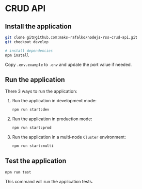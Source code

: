 # CRUD API

## Install the application

```bash
git clone git@github.com:maks-rafalko/nodejs-rss-crud-api.git
git checkout develop

# install dependencies
npm install
```

Copy `.env.example` to `.env` and update the port value if needed.

## Run the application

There 3 ways to run the application:

1. Run the application in development mode:

   ```bash
   npm run start:dev
   ```
2. Run the application in production mode:

   ```bash
   npm run start:prod
   ```

3. Run the application in a multi-node `Cluster` environment:

    ```bash
    npm run start:multi
    ```

## Test the application

```bash
npm run test
```

This command will run the application tests.
